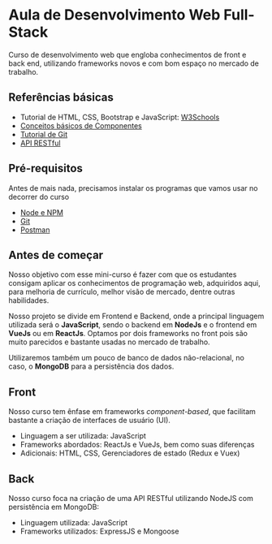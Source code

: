 # Aula de Desenvolvimento Web Full-Stack

Curso de desenvolvimento web que engloba conhecimentos de front e back end, utilizando frameworks novos e com bom espaço no mercado de trabalho.


## Referências básicas
- Tutorial de HTML, CSS, Bootstrap e JavaScript: [W3Schools](https://www.w3schools.com/default.asp)
- [Conceitos básicos de Componentes](https://derickbailey.com/2015/08/26/building-a-component-based-web-ui-with-modern-javascript-frameworks/)
- [Tutorial de Git](http://rogerdudler.github.io/git-guide/index.pt_BR.html)
- [API RESTful](https://becode.com.br/o-que-e-api-rest-e-restful/)

## Pré-requisitos
Antes de mais nada, precisamos instalar os programas que vamos usar no decorrer do curso
- [Node e NPM](https://nodejs.org/en/download/)
- [Git](https://git-scm.com/book/pt-br/v1/Primeiros-passos-Instalando-Git)
- [Postman](https://www.getpostman.com/)

## Antes de começar
Nosso objetivo com esse mini-curso é fazer com que os estudantes consigam aplicar os conhecimentos de programação web, adquiridos aqui, para melhoria de currículo, melhor visão de mercado, dentre outras habilidades.

Nosso projeto se divide em Frontend e Backend, onde a principal linguagem utilizada será o **JavaScript**, sendo o backend em **NodeJs** e o frontend em **VueJs** ou em **ReactJs**. Optamos por dois frameworks no front pois são muito parecidos e bastante usadas no mercado de trabalho.

Utilizaremos também um pouco de banco de dados não-relacional, no caso, o **MongoDB** para a persistência dos dados.

## Front
Nosso curso tem ênfase em frameworks *component-based*, que facilitam bastante a criação de interfaces de usuário (UI).

- Linguagem a ser utilizada: JavaScript
- Frameworks abordados: ReactJs e VueJs, bem como suas diferenças
- Adicionais: HTML, CSS, Gerenciadores de estado (Redux e Vuex)

## Back
Nosso curso foca na criação de uma API RESTful utilizando NodeJS com persistência em MongoDB:

- Linguagem utilizada: JavaScript
- Frameworks utilizados: ExpressJS e Mongoose
